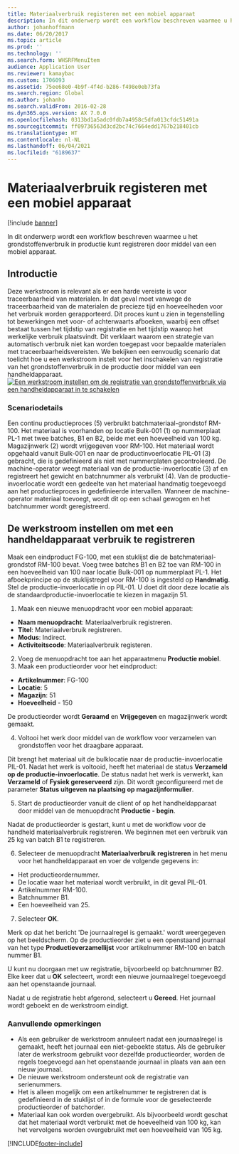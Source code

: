 ```yaml
---
title: Materiaalverbruik registeren met een mobiel apparaat
description: In dit onderwerp wordt een workflow beschreven waarmee u het grondstoffenverbruik in productie kunt registreren door middel van een mobiel apparaat.
author: johanhoffmann
ms.date: 06/20/2017
ms.topic: article
ms.prod: ''
ms.technology: ''
ms.search.form: WHSRFMenuItem
audience: Application User
ms.reviewer: kamaybac
ms.custom: 1706093
ms.assetid: 75ee68e0-4b9f-4f4d-b286-f498e0eb73fa
ms.search.region: Global
ms.author: johanho
ms.search.validFrom: 2016-02-28
ms.dyn365.ops.version: AX 7.0.0
ms.openlocfilehash: 0313bd1a5adc0fdb7a4958c5dfa013cfdc51491a
ms.sourcegitcommit: ff09736563d3cd2bc74c7664edd1767b218401cb
ms.translationtype: HT
ms.contentlocale: nl-NL
ms.lasthandoff: 06/04/2021
ms.locfileid: "6189637"
---
```

# <a name="register-material-consumption-using-a-mobile-device"></a>Materiaalverbruik registeren met een mobiel apparaat

[!include [banner](../includes/banner.md)]

In dit onderwerp wordt een workflow beschreven waarmee u het grondstoffenverbruik in productie kunt registreren door middel van een mobiel apparaat.

## <a name="introduction"></a>Introductie

Deze werkstroom is relevant als er een harde vereiste is voor traceerbaarheid van materialen. In dat geval moet vanwege de traceerbaarheid van de materialen de precieze tijd en hoeveelheden voor het verbruik worden gerapporteerd. Dit proces kunt u zien in tegenstelling tot bewerkingen met voor- of achterwaarts afboeken, waarbij een offset bestaat tussen het tijdstip van registratie en het tijdstip waarop het werkelijke verbruik plaatsvindt. Dit verklaart waarom een strategie van automatisch verbruik niet kan worden toegepast voor bepaalde materialen met traceerbaarheidsvereisten. We bekijken een eenvoudig scenario dat toelicht hoe u een werkstroom instelt voor het inschakelen van registratie van het grondstoffenverbruik in de productie door middel van een handheldapparaat. [![Een werkstroom instellen om de registratie van grondstoffenverbruik via een handheldapparaat in te schakelen](./media/scenario3.png)](./media/scenario3.png)

### <a name="scenario-details"></a>Scenariodetails

Een continu productieproces (5) verbruikt batchmateriaal-grondstof RM-100. Het materiaal is voorhanden op locatie Bulk-001 (1) op nummerplaat PL-1 met twee batches, B1 en B2, beide met een hoeveelheid van 100 kg. Magazijnwerk (2) wordt vrijgegeven voor RM-100. Het materiaal wordt opgehaald vanuit Bulk-001 en naar de productinvoerlocatie PIL-01 (3) gebracht, die is gedefinieerd als niet met nummerplaten gecontroleerd. De machine-operator weegt materiaal van de productie-invoerlocatie (3) af en registreert het gewicht en batchnummer als verbruikt (4). Van de productie-invoerlocatie wordt een gedeelte van het materiaal handmatig toegevoegd aan het productieproces in gedefinieerde intervallen. Wanneer de machine-operator materiaal toevoegt, wordt dit op een schaal gewogen en het batchnummer wordt geregistreerd.

## <a name="set-up-the-workflow-to-register-consumption-using-a-handheld-device"></a>De werkstroom instellen om met een handheldapparaat verbruik te registreren
Maak een eindproduct FG-100, met een stuklijst die de batchmateriaal-grondstof RM-100 bevat. Voeg twee batches B1 en B2 toe van RM-100 in een hoeveelheid van 100 naar locatie Bulk-001 op nummerplaat PL-1. Het afboekprincipe op de stuklijstregel voor RM-100 is ingesteld op **Handmatig**. Stel de productie-invoerlocatie in op PIL-01. U doet dit door deze locatie als de standaardproductie-invoerlocatie te kiezen in magazijn 51.

1.  Maak een nieuwe menuopdracht voor een mobiel apparaat: 

-    **Naam menuopdracht**: Materiaalverbruik registreren. 
-    **Titel**: Materiaalverbruik registreren. 
-    **Modus**: Indirect. 
-    **Activiteitscode**: Materiaalverbruik registeren.

2.  Voeg de menuopdracht toe aan het apparaatmenu **Productie mobiel**.
3.  Maak een productieorder voor het eindproduct: 

-    **Artikelnummer**: FG-100 
-    **Locatie**: 5 
-    **Magazijn**: 51 
-    **Hoeveelheid** - 150

De productieorder wordt **Geraamd** en **Vrijgegeven** en magazijnwerk wordt gemaakt.

4.  Voltooi het werk door middel van de workflow voor verzamelen van grondstoffen voor het draagbare apparaat.

Dit brengt het materiaal uit de bulklocatie naar de productie-invoerlocatie PIL-01. Nadat het werk is voltooid, heeft het materiaal de status **Verzameld op de productie-invoerlocatie**. De status nadat het werk is verwerkt, kan **Verzameld** of **Fysiek gereserveerd** zijn. Dit wordt geconfigureerd met de parameter **Status uitgeven na plaatsing op magazijnformulier**.

5.  Start de productieorder vanuit de client of op het handheldapparaat door middel van de menuopdracht **Productie - begin**.

Nadat de productieorder is gestart, kunt u met de workflow voor de handheld materiaalverbruik registreren. We beginnen met een verbruik van 25 kg van batch B1 te registreren.

6.  Selecteer de menuopdracht **Materiaalverbruik** **registreren** in het menu voor het handheldapparaat en voer de volgende gegevens in: 

-    Het productieordernummer. 
-    De locatie waar het materiaal wordt verbruikt, in dit geval PIL-01. 
-    Artikelnummer RM-100. 
-    Batchnummer B1. 
-    Een hoeveelheid van 25.

7.  Selecteer **OK**.

Merk op dat het bericht 'De journaalregel is gemaakt.' wordt weergegeven op het beeldscherm. Op de productieorder ziet u een openstaand journaal van het type **Productieverzamellijst** voor artikelnummer RM-100 en batch nummer B1. 

U kunt nu doorgaan met uw registratie, bijvoorbeeld op batchnummer B2. Elke keer dat u **OK** selecteert, wordt een nieuwe journaalregel toegevoegd aan het openstaande journaal. 

Nadat u de registratie hebt afgerond, selecteert u **Gereed**. Het journaal wordt geboekt en de werkstroom eindigt.

### <a name="additional-comments"></a>Aanvullende opmerkingen 

-   Als een gebruiker de werkstroom annuleert nadat een journaalregel is gemaakt, heeft het journaal een niet-geboekte status. Als de gebruiker later de werkstroom gebruikt voor dezelfde productieorder, worden de regels toegevoegd aan het openstaande journaal in plaats van aan een nieuw journaal.
-   De nieuwe werkstroom ondersteunt ook de registratie van serienummers.
-   Het is alleen mogelijk om een artikelnummer te registreren dat is gedefinieerd in de stuklijst of in de formule voor de geselecteerde productieorder of batchorder.
-   Materiaal kan ook worden overgebruikt. Als bijvoorbeeld wordt geschat dat het materiaal wordt verbruikt met de hoeveelheid van 100 kg, kan het vervolgens worden overgebruikt met een hoeveelheid van 105 kg.




[!INCLUDE[footer-include](../../includes/footer-banner.md)]